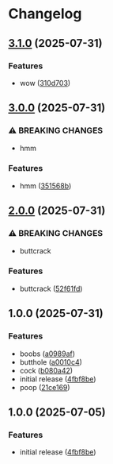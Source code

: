 # Changelog

## [3.1.0](https://github.com/secondrnovs/rntrc-js/compare/v3.0.0...v3.1.0) (2025-07-31)


### Features

* wow ([310d703](https://github.com/secondrnovs/rntrc-js/commit/310d70344ccf97e31bc686fb48fd33568dafc54a))

## [3.0.0](https://github.com/secondrnovs/rntrc-js/compare/v2.0.0...v3.0.0) (2025-07-31)


### ⚠ BREAKING CHANGES

* hmm

### Features

* hmm ([351568b](https://github.com/secondrnovs/rntrc-js/commit/351568b47934f6a6cf64c5b4b6becb595f1f48d8))

## [2.0.0](https://github.com/secondrnovs/rntrc-js/compare/v1.0.0...v2.0.0) (2025-07-31)


### ⚠ BREAKING CHANGES

* buttcrack

### Features

* buttcrack ([52f61fd](https://github.com/secondrnovs/rntrc-js/commit/52f61fd22499ed4f594e1d28e6c45dd902bb1374))

## 1.0.0 (2025-07-31)


### Features

* boobs ([a0989af](https://github.com/secondrnovs/rntrc-js/commit/a0989afa20abd5158e89a4783632466148ca0109))
* butthole ([a0010c4](https://github.com/secondrnovs/rntrc-js/commit/a0010c4595dacda4722297e483bd1f0375a15345))
* cock ([b080a42](https://github.com/secondrnovs/rntrc-js/commit/b080a42f951889144aa04903086a8eb660ad28db))
* initial release ([4fbf8be](https://github.com/secondrnovs/rntrc-js/commit/4fbf8be700fdd880c8931cb5be3746467a0258fc))
* poop ([21ce169](https://github.com/secondrnovs/rntrc-js/commit/21ce16954176804b7081f60d0299c291df9c2b8e))

## 1.0.0 (2025-07-05)


### Features

* initial release ([4fbf8be](https://github.com/dnrovs/rntrc-js/commit/4fbf8be700fdd880c8931cb5be3746467a0258fc))
